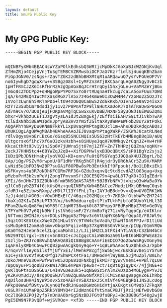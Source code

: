 ```yaml
---
layout: default
title: GnuPG Public Key
---
```


<h1 class="owner-name">My GPG Public Key:</h1>
<pre>
-----BEGIN PGP PUBLIC KEY BLOCK-----

mQINBFyXWb4BEAC4sWYZaPOlkEdhsbQ3WRtjcMpDkKJGoXaBJcWZGNjKvUqlxXdi
ZfHmZRjo4CejpVnjTuSgTEM8CVZRMwsbiDCFJaG7KzrfidlSj4uoqKBhZbaV2FGg
PiGpJGNV0/zsNgs+rZavTZGK2zdBhbBHXMtqR1uARQawuQ7ysYvPGUeOP7Vrtahc
no6IywhgD7gqWXrw+v35Bgz08sl+IyMFZn3ATjBXC5arqLAgA0ZNgy3vBCzbeIIZ
1pHfFRmCJZX6IsRfHrR2AzgQpAGxBqJCrHtrqOyi5hxjGLeu+VaMRZeYjBGvlec2
jm6o8cZTDCPpz+qHMgoWpPYPO7SxYo0rtRUqnaHTkcug7caLA5oxFUuE7DWdoHyO
jqA/k4zMEQ41WcMTXasdRGX7lA5x7z4G4KmWe0I3OwM4N4/YzoHo2Z5OzJTc/Usu
IVVoTzLwn6h5RRTnPDb+ltO94zO6Q0CaBwS2Zd6kKKb/DIvnJGe9aVz4ixX7i7XT
RzYTZ3S3bCmr8dsdIjy11vZ7P0PnAfzP9ll8HutXaDoRJ7OsATRaDwSP8GOsvtGc
Ad7m9Cv/O/BOUjeujFORpaVMgTqCSwSxuKvDBB7NXNF58y3OND16EWuGZQmIRQZY
bhxr+VkhbzuCET1JzgvtysLAIdJtZBXgEkj/zEffsiiEAH/S9LtJivkbTwARAQAB
tClEdXNhbiBEaW1pdHJpYyA8ZHVzYW5fZGltaXRyaWNAeWFob28uY29tPokCVAQT
AQgAPhYhBAyDu0KNm8FkkYL1xp8vaqPmPtagBQJcl1m+AhsDBQkAdqcABQsJCAcC
BhUKCQgLAgQWAgMBAh4BAheAAAoJEJ8vaqPmPtagXWkP/3SKWhJ0catRLNed8cWo
rdlvDgys8vbErLBcGo/dGsqB5SNCCNQIs5US63zHtTkEYb4MEegB8q1B/aUqAnbQ
8ltgcrsx6fihc7Xf6sO3zkvHzbh+s8iHUye3qqH7KMWkqvZrCqnJZ+Vw4rHPlQ55
KkcaCthRt9Jv1y1nJSp6V7jUWra5jt07mj1ZfF+Zn7ThHPzjQQZma/oqHKr+vdQO
2eckJ7HHN5tc4+6BYWZqJ2qB++XifDGPHwlyxB3DcQBtXS/sP01BgYz2sjs2q+B4
IUDzQPbJDNtHmabylyoVXQ2+KD+onn/Fu0tQF9GYag5J9QDaX4UJZBgrL/b22Iur
8Ap/iQg/PSZvM8rwpxU/OF1dMrYRKg5hGTjR4gjdr3yDR6hACr5Zu9V/MARMNy9o
LyNid5u1bPD3Nw2BP7suGAiF8OPBw8sPb3EntkhIf9Fppukj/Bo1LDBxiEk1VK87
WSFKvyms4u3R7oNDhKFCGRm7RF3G+GZdu3xqnvQc9td9cvdAZlOG3gag+UxgYmCp
pMzboPrM3b2soPeVjZpngTFmvxmSftZOCE5Q79n4pw8L8T7qXO+IGIgZEdrVl2Ry
XFIi/6mJHb7IDZZ0UkkBfmW3NSQdAS7A5Rr5BJBYbNFVJtvhisQ3wWaBaOYW55h6
gJlCoBjybZBT4fGjkUsQHz+guQINBFyXWb4BEACze7MudzLMXjQBHmgC0qsbnJVI
afdRJ+q5ZibwsRXmp/zHDt7lI3YfFhLj7g+IAYJdB8dm9vvxQowUV0IRK1WNhGrm
JzJj4ddLhXG09c+VOuDHExEfC/46qzx2G2MQjcc9+7KDSkfGtbbWPeZH72418Xuu
fboXjG2K1wZ45cUPT3JVnz/kvR0dduargQrtPloTU+hMjbfoGOUybYLHLl3Dloyn
RFamZUwXuQm8YmjhGM85fCJqW8738wgk0t873PmpyOFBdRyMBpZ7NSvGeDVg+Mkn
kTFYoPh0V7y6QjN9Mrfjs1Vh6ismF/2YzVm8o7q771zvRyTggoCp/eAIKlnri7QO
jNfTvmi2WINJV/sm+DOLstMggA5zTMpv3c6VtUqHYX6NRpfQqp4G/F8JWl9c2LmW
i5qztOtKEUtGcxXWeXZ61HLwtSYc9TVW4c5uVaUh/IhwNfD49FPJvrD1tiUd01VB
ssMuDpH81ZomHa5smvvObqa5Fqiiv4Bp37XgN96S0nVHSqe/pIUp/01mVRQWq7ao
pKa0T6ZHJebn5celZLqcxaMohXiz/LJijbMZCLGtFXi4hTiAV8/C3ZbN4bCnnv7i
9N299TQi7gxl+29rsv5n881C+cJsIgqcCAixW83GzA0SlwBt6oMUQPWEAE2omk7w
2Szljb+ZRJrq8BVwhQARAQABiQI8BBgBCAAmFiEEDIO7Qo2bwWSRgvXGny9qo+Y+
1qAFAlyXWb4CGwwFCQB2pwAACgkQny9qo+Y+1qBLWhAAocNuX8hkxkJ/XpbP+bxf
R/nqvVrl1eydSilsfYjUfYxE1/lMehkP8cgfjSW5Njwc/EsK8uv0e51YSYuKYbLb
a1C+ysknvKVfHGQKPfgI7ShWPCX4tFa1/3MHodV4lWyBmL5JjMuZpl/BmLh/Qexv
JDko7MneVu3QvPwfPWTws52Op68IQFNXbgjEkMIFrqyW/Vnemi+VPBl7qLUeptUW
/BpQ6yuFPiqo083vxBW17dKLeVPBA7pewbr+ct/Iq8t6giqyDK//4jjNGE+o883j
gvKlQ6PtsxDSSGUu/C4IHVGDe3uk5+1qNG0Sz5rAlmZvDzDb4MQLygHPYvJQhh5S
yKZKvQm3d1y/8sqpOoSNJVln0ZqL0BwoNfXRzlTCM1Snaaq0apgHZoEIhRbpM/zQ
AqDilosUHH4iNyWP5svx5zo4AEFsVSBXz6x25CniVf4G4EBgPbIJNS3LcUogrs9k
APkpU0WwDfD9tywJCyn6QfedRJnGueDGWz6HidVtjaXCKgtsCM9qb7ZFkqXMJmHZ
v6SLRFmiUMaP0pZ5Rk5Y8MYQ4rI2dWzn6EfVtSmaCPBJTjRzIjHEfwOvbGOaAtQL
Oc2lOGkDZPOj2yfp7nDnUAObrGg5NzBDJFGtOfoBPyJ+Bo3BG0Gf540g2wjB06Sc
PgE5EW9N7P3vQBf+wjSVRQo=
=xf3b
-----END PGP PUBLIC KEY BLOCK-----
</pre>
